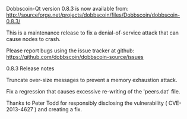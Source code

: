 Dobbscoin-Qt version 0.8.3 is now available from:
  http://sourceforge.net/projects/dobbscoin/files/Dobbscoin/dobbscoin-0.8.3/

This is a maintenance release to fix a denial-of-service attack that
can cause nodes to crash.

Please report bugs using the issue tracker at github:
  https://github.com/dobbscoin/dobbscoin-source/issues

0.8.3 Release notes

Truncate over-size messages to prevent a memory exhaustion attack.

Fix a regression that causes excessive re-writing of the 'peers.dat' file.


Thanks to Peter Todd for responsibly disclosing the vulnerability
( CVE-2013-4627 ) and creating a fix.
